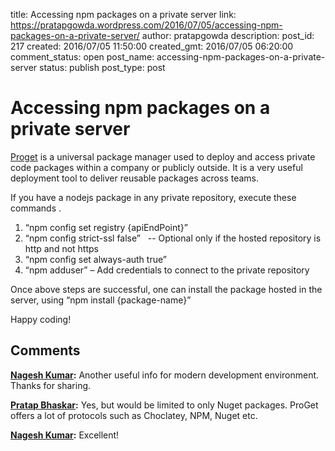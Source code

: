 title: Accessing npm packages on a private server
link: https://pratapgowda.wordpress.com/2016/07/05/accessing-npm-packages-on-a-private-server/
author: pratapgowda
description: 
post_id: 217
created: 2016/07/05 11:50:00
created_gmt: 2016/07/05 06:20:00
comment_status: open
post_name: accessing-npm-packages-on-a-private-server
status: publish
post_type: post

# Accessing npm packages on a private server

<p><a href="http://inedo.com/proget" target="_blank">Proget</a> is a universal package manager used to deploy and access private code packages within a company or publicly outside. It is a very useful deployment tool to deliver reusable packages across teams. </p> <p>If you have a nodejs package in any private repository, execute these commands .</p> <ol> <li>“npm config set registry {apiEndPoint}”  <li>“npm config strict-ssl false”&nbsp;&nbsp; -- Optional only if the hosted repository is http and not https  <li>“npm config set always-auth true”  <li>“npm adduser” – Add credentials to connect to the private repository</li></ol> <p>Once above steps are successful, one can install the package hosted in the server, using “npm install {package-name}”</p> <p>Happy coding!</p>

## Comments

**[Nagesh Kumar](#301 "2016-07-05 15:04:24"):** Another useful info for modern development environment. Thanks for sharing.

**[Pratap Bhaskar](#302 "2016-07-05 15:31:36"):** Yes, but would be limited to only Nuget packages. ProGet offers a lot of protocols such as Choclatey, NPM, Nuget etc.

**[Nagesh Kumar](#303 "2016-07-05 18:21:38"):** Excellent!

